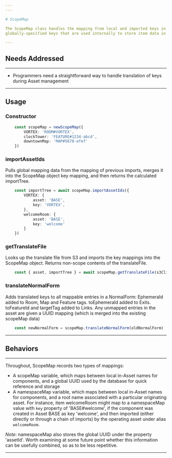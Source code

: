 ```yaml
---
---

# ScopeMap

The ScopeMap class handles the mapping from local and imported keys in an Asset to the
globally-specified keys that are used internally to store item data in the database.

---
```


## Needs Addressed

---

- Programmers need a straightforward way to handle translation of keys during Asset
management

---

## Usage

### Constructor

```ts
    const scopeMap = newScopeMap({
        VORTEX: 'ROOM#VORTEX',
        clockTower: 'FEATURE#1234-abcd',
        downtownMap: 'MAP#5678-efef'
    })
```

### importAssetIds

Pulls global mapping data from the mapping of previous imports, merges it into the ScopeMap
object key mapping, and then returns the calculated importTree.

```ts
    const importTree = await scopeMap.importAssetIds({
        VORTEX: {
            asset: 'BASE',
            key: 'VORTEX',
        },
        welcomeRoom: {
            asset: 'BASE',
            key: 'welcome'
        }
    })
```

### getTranslateFile

Looks up the translate file from S3 and imports the key mappings into the ScopeMap object.
Returns non-scope contents of the translateFile.

```ts
    const { asset, importTree } = await scopeMap.getTranslateFile(s3Client, { name: '/Player/Test/Assets/ImportTest.json' })
```

### translateNormalForm

Adds translated keys to all mappable entries in a NormalForm:  EphemeraId added to Room, Map and Feature tags.
toEphemeraId added to Exits.  toFeatureId and targetTag added to Links.  Any unmapped entries in the asset are
given a UUID mapping (which is merged into the existing scopeMap data)

```ts
    const newNormalForm = scopeMap.translateNormalForm(oldNormalForm)
```

---

## Behaviors

---

Throughout, ScopeMap records two types of mappings:
- A scopeMap variable, which maps between local in-Asset names for components, and a global UUID used by the database for
quick reference and storage
- A namespaceMap variable, which maps between local in-Asset names for components, and a root name associated with a
particular originating asset.  For instance, item welcomeRoom might map to a namespaceMap value with `key` property of
'BASE#welcome', if the component was created in Asset BASE as key 'welcome', and then imported (either directly or
through a chain of imports) by the operating asset under alias `welcomeRoom`.

*Note*:  namespaceMap also stores the global UUID under the property 'assetId'.  Worth examining at some future point
whether this information can be usefully combined, so as to be less repetitive.

---